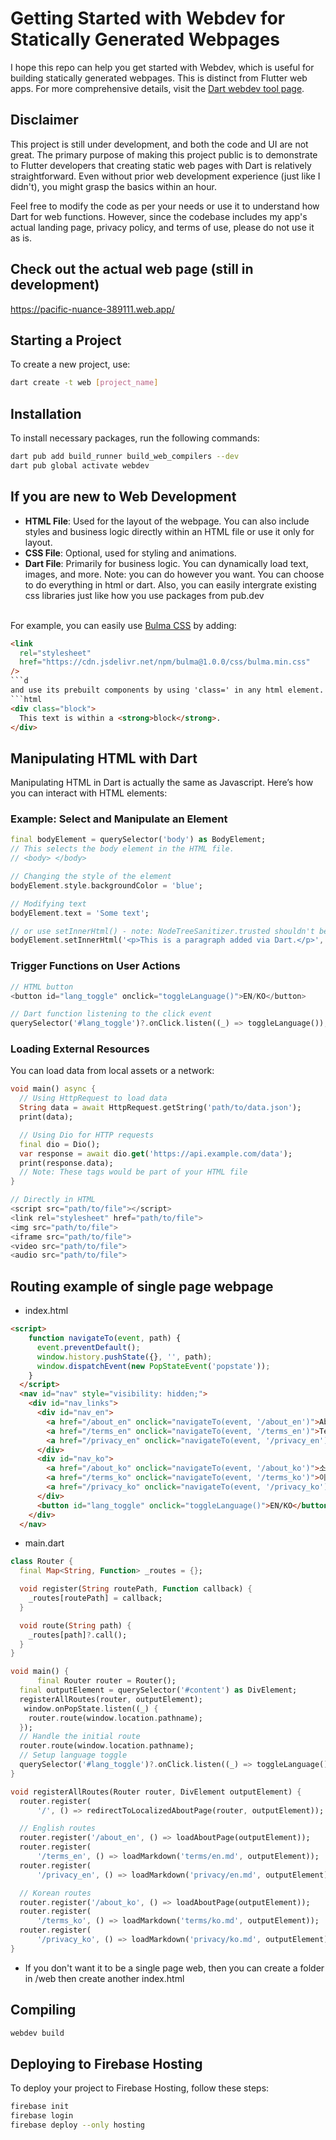 # Getting Started with Webdev for Statically Generated Webpages

I hope this repo can help you get started with Webdev, which is useful for building statically generated webpages. This is distinct from Flutter web apps. For more comprehensive details, visit the [Dart webdev tool page](https://dart.dev/tools/webdev).

## Disclaimer

This project is still under development, and both the code and UI are not great. The primary purpose of making this project public is to demonstrate to Flutter developers that creating static web pages with Dart is relatively straightforward. Even without prior web development experience (just like I didn't), you might grasp the basics within an hour.

Feel free to modify the code as per your needs or use it to understand how Dart for web functions. However, since the codebase includes my app's actual landing page, privacy policy, and terms of use, please do not use it as is.

## Check out the actual web page (still in development)
https://pacific-nuance-389111.web.app/


## Starting a Project

To create a new project, use:

```bash
dart create -t web [project_name]
```


## Installation

To install necessary packages, run the following commands:

```bash
dart pub add build_runner build_web_compilers --dev
dart pub global activate webdev
```


## If you are new to Web Development

- **HTML File**: Used for the layout of the webpage. You can also include styles and business logic directly within an HTML file or use it only for layout.
- **CSS File**: Optional, used for styling and animations.
- **Dart File**: Primarily for business logic. You can dynamically load text, images, and more.
Note: you can do however you want. You can choose to do everything in html or dart. 
Also, you can easily intergrate existing css libraries just like how you use packages from pub.dev

<br>For example, you can easily use [Bulma CSS](https://bulma.io/) by adding:

```html
<link
  rel="stylesheet"
  href="https://cdn.jsdelivr.net/npm/bulma@1.0.0/css/bulma.min.css"
/>
```d
and use its prebuilt components by using 'class=' in any html element.
```html
<div class="block">
  This text is within a <strong>block</strong>.
</div>
```


## Manipulating HTML with Dart

Manipulating HTML in Dart is actually the same as Javascript.
Here’s how you can interact with HTML elements:

### Example: Select and Manipulate an Element

```dart
final bodyElement = querySelector('body') as BodyElement;
// This selects the body element in the HTML file.
// <body> </body>

// Changing the style of the element
bodyElement.style.backgroundColor = 'blue';

// Modifying text
bodyElement.text = 'Some text';

// or use setInnerHtml() - note: NodeTreeSanitizer.trusted shouldn't be used for user generated contents
bodyElement.setInnerHtml('<p>This is a paragraph added via Dart.</p>', treeSanitizer: NodeTreeSanitizer.trusted);

```

### Trigger Functions on User Actions

```dart
// HTML button
<button id="lang_toggle" onclick="toggleLanguage()">EN/KO</button>

// Dart function listening to the click event
querySelector('#lang_toggle')?.onClick.listen((_) => toggleLanguage());
```

### Loading External Resources

You can load data from local assets or a network:

```dart
void main() async {
  // Using HttpRequest to load data
  String data = await HttpRequest.getString('path/to/data.json');
  print(data);

  // Using Dio for HTTP requests
  final dio = Dio();
  var response = await dio.get('https://api.example.com/data');
  print(response.data);
  // Note: These tags would be part of your HTML file
}

// Directly in HTML
<script src="path/to/file"></script> 
<link rel="stylesheet" href="path/to/file">
<img src="path/to/file"> 
<iframe src="path/to/file"> 
<video src="path/to/file"> 
<audio src="path/to/file">
```


## Routing example of single page webpage

- index.html
```html
<script>
    function navigateTo(event, path) {
      event.preventDefault();
      window.history.pushState({}, '', path);
      window.dispatchEvent(new PopStateEvent('popstate'));
    }
  </script>
  <nav id="nav" style="visibility: hidden;">
    <div id="nav_links">
      <div id="nav_en">
        <a href="/about_en" onclick="navigateTo(event, '/about_en')">About</a>
        <a href="/terms_en" onclick="navigateTo(event, '/terms_en')">Terms of Service</a>
        <a href="/privacy_en" onclick="navigateTo(event, '/privacy_en')">Privacy Policy</a>
      </div>
      <div id="nav_ko">
        <a href="/about_ko" onclick="navigateTo(event, '/about_ko')">소개</a>
        <a href="/terms_ko" onclick="navigateTo(event, '/terms_ko')">이용약관</a>
        <a href="/privacy_ko" onclick="navigateTo(event, '/privacy_ko')">개인정보처리방침</a>
      </div>
      <button id="lang_toggle" onclick="toggleLanguage()">EN/KO</button>
    </div>
  </nav>
```

- main.dart
```dart
class Router {
  final Map<String, Function> _routes = {};

  void register(String routePath, Function callback) {
    _routes[routePath] = callback;
  }

  void route(String path) {
    _routes[path]?.call();
  }
}

void main() {
      final Router router = Router();
  final outputElement = querySelector('#content') as DivElement;
  registerAllRoutes(router, outputElement);
   window.onPopState.listen((_) {
    router.route(window.location.pathname);
  });
  // Handle the initial route
  router.route(window.location.pathname);
  // Setup language toggle
  querySelector('#lang_toggle')?.onClick.listen((_) => toggleLanguage());
}

void registerAllRoutes(Router router, DivElement outputElement) {
  router.register(
      '/', () => redirectToLocalizedAboutPage(router, outputElement));

  // English routes
  router.register('/about_en', () => loadAboutPage(outputElement));
  router.register(
      '/terms_en', () => loadMarkdown('terms/en.md', outputElement));
  router.register(
      '/privacy_en', () => loadMarkdown('privacy/en.md', outputElement));

  // Korean routes
  router.register('/about_ko', () => loadAboutPage(outputElement));
  router.register(
      '/terms_ko', () => loadMarkdown('terms/ko.md', outputElement));
  router.register(
      '/privacy_ko', () => loadMarkdown('privacy/ko.md', outputElement));
}

```

- If you don't want it to be a single page web, then you can create a folder in /web then create another index.html


## Compiling
```bash
webdev build
```

## Deploying to Firebase Hosting

To deploy your project to Firebase Hosting, follow these steps:

```bash
firebase init
firebase login
firebase deploy --only hosting
```
